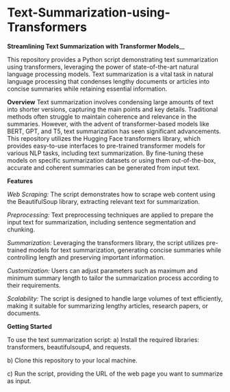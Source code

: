 # Text-Summarization-using-Transformers
**Streamlining Text Summarization with Transformer Models**__

This repository provides a Python script demonstrating text summarization using transformers, leveraging the power of state-of-the-art natural language processing models. Text summarization is a vital task in natural language processing that condenses lengthy documents or articles into concise summaries while retaining essential information.

**Overview**
Text summarization involves condensing large amounts of text into shorter versions, capturing the main points and key details. Traditional methods often struggle to maintain coherence and relevance in the summaries. However, with the advent of transformer-based models like BERT, GPT, and T5, text summarization has seen significant advancements. This repository utilizes the Hugging Face transformers library, which provides easy-to-use interfaces to pre-trained transformer models for various NLP tasks, including text summarization. By fine-tuning these models on specific summarization datasets or using them out-of-the-box, accurate and coherent summaries can be generated from input text.

**Features**

_Web Scraping:_ The script demonstrates how to scrape web content using the BeautifulSoup library, extracting relevant text for summarization.

_Preprocessing:_ Text preprocessing techniques are applied to prepare the input text for summarization, including sentence segmentation and chunking.

_Summarization:_ Leveraging the transformers library, the script utilizes pre-trained models for text summarization, generating concise summaries while controlling length and preserving important information.

_Customization:_ Users can adjust parameters such as maximum and minimum summary length to tailor the summarization process according to their requirements.

_Scalability:_ The script is designed to handle large volumes of text efficiently, making it suitable for summarizing lengthy articles, research papers, or documents.

**Getting Started**

To use the text summarization script:
a) Install the required libraries: transformers, beautifulsoup4, and requests.

b) Clone this repository to your local machine.

c) Run the script, providing the URL of the web page you want to summarize as input.
